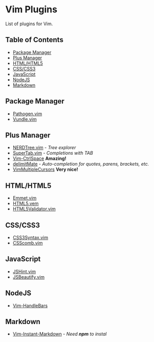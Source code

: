# Vim Plugins

List of plugins for Vim.

## Table of Contents

* [Package Manager](#package-manager)
* [Plus Manager](#plus-manager)
* [HTML/HTML5](#htmlhtml5)
* [CSS/CSS3](#csscss3)
* [JavaScript](#javascript)
* [NodeJS](#nodejs)
* [Markdown](#markdown)

## Package Manager

* [Pathogen.vim](https://github.com/tpope/vim-pathogen)
* [Vundle.vim](https://github.com/gmarik/Vundle.vim)

## Plus Manager

* [NERDTree.vim](https://github.com/scrooloose/nerdtree) - _Tree explorer_
* [SuperTab.vim](https://github.com/ervandew/supertab) - _Completions with TAB_
* [Vim-CtrlSpace](https://github.com/szw/vim-ctrlspace) **Amazing!**
* [delimitMate](https://github.com/Raimondi/delimitMate) - _Auto-completion for quotes, parens, brackets, etc._
* [VimMultipleCursors](https://github.com/terryma/multiple-cursors) **Very nice!**

## HTML/HTML5

* [Emmet.vim](https://github.com/mattn/emmet-vim)
* [HTML5.vem](https://github.com/othree/html5.vim)
* [HTML5Validator.vim](https://github.com/hokaccha/vim-html5validator)

## CSS/CSS3

* [CSS3Syntax.vim](https://github.com/hail2u/vim-css3-syntax)
* [CSScomb.vim](https://github.com/csscomb/vim-csscomb)

## JavaScript

* [JSHint.vim](https://github.com/hallettj/jslint.vim)
* [JSBeautify.vim](https://github.com/maksimr/vim-jsbeautify)

## NodeJS

* [Vim-HandleBars](https://github.com/nono/vim-handlebars)

## Markdown

* [Vim-Instant-Markdown](https://github.com/suan/vim-instant-markdown) - _Need **npm** to instal_
